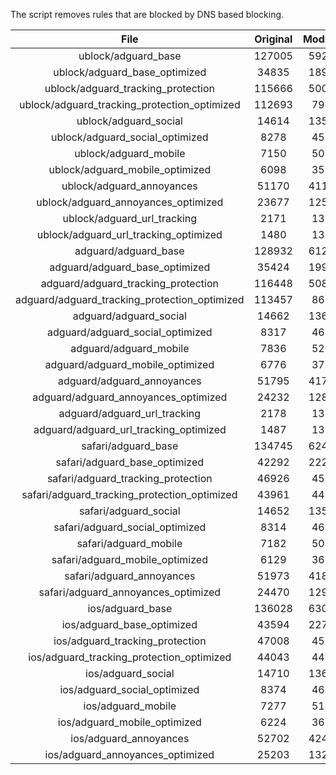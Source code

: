 The script removes rules that are blocked by DNS based blocking.


| File | Original | Modified |
|:----:|:-----:|:-----:|
| ublock/adguard_base | 127005 | 59226 |
| ublock/adguard_base_optimized | 34835 | 18929 |
| ublock/adguard_tracking_protection | 115666 | 50076 |
| ublock/adguard_tracking_protection_optimized | 112693 | 7945 |
| ublock/adguard_social | 14614 | 13558 |
| ublock/adguard_social_optimized | 8278 | 4596 |
| ublock/adguard_mobile | 7150 | 5020 |
| ublock/adguard_mobile_optimized | 6098 | 3584 |
| ublock/adguard_annoyances | 51170 | 41180 |
| ublock/adguard_annoyances_optimized | 23677 | 12524 |
| ublock/adguard_url_tracking | 2171 | 1321 |
| ublock/adguard_url_tracking_optimized | 1480 | 1318 |
| adguard/adguard_base | 128932 | 61223 |
| adguard/adguard_base_optimized | 35424 | 19948 |
| adguard/adguard_tracking_protection | 116448 | 50803 |
| adguard/adguard_tracking_protection_optimized | 113457 | 8659 |
| adguard/adguard_social | 14662 | 13613 |
| adguard/adguard_social_optimized | 8317 | 4639 |
| adguard/adguard_mobile | 7836 | 5200 |
| adguard/adguard_mobile_optimized | 6776 | 3757 |
| adguard/adguard_annoyances | 51795 | 41739 |
| adguard/adguard_annoyances_optimized | 24232 | 12821 |
| adguard/adguard_url_tracking | 2178 | 1328 |
| adguard/adguard_url_tracking_optimized | 1487 | 1325 |
| safari/adguard_base | 134745 | 62497 |
| safari/adguard_base_optimized | 42292 | 22225 |
| safari/adguard_tracking_protection | 46926 | 4564 |
| safari/adguard_tracking_protection_optimized | 43961 | 4420 |
| safari/adguard_social | 14652 | 13597 |
| safari/adguard_social_optimized | 8314 | 4626 |
| safari/adguard_mobile | 7182 | 5056 |
| safari/adguard_mobile_optimized | 6129 | 3614 |
| safari/adguard_annoyances | 51973 | 41841 |
| safari/adguard_annoyances_optimized | 24470 | 12900 |
| ios/adguard_base | 136028 | 63001 |
| ios/adguard_base_optimized | 43594 | 22728 |
| ios/adguard_tracking_protection | 47008 | 4572 |
| ios/adguard_tracking_protection_optimized | 44043 | 4428 |
| ios/adguard_social | 14710 | 13629 |
| ios/adguard_social_optimized | 8374 | 4640 |
| ios/adguard_mobile | 7277 | 5100 |
| ios/adguard_mobile_optimized | 6224 | 3655 |
| ios/adguard_annoyances | 52702 | 42465 |
| ios/adguard_annoyances_optimized | 25203 | 13209 |